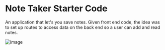 # Note Taker Starter Code

An application that let's you save notes. Given front end code, the idea was to set up routes to access data on the back end so a user can add and read notes.

  ![image](https://user-images.githubusercontent.com/35638932/182045192-edf5ff11-259b-4e49-b4f9-7d0e5b922ce2.png)
